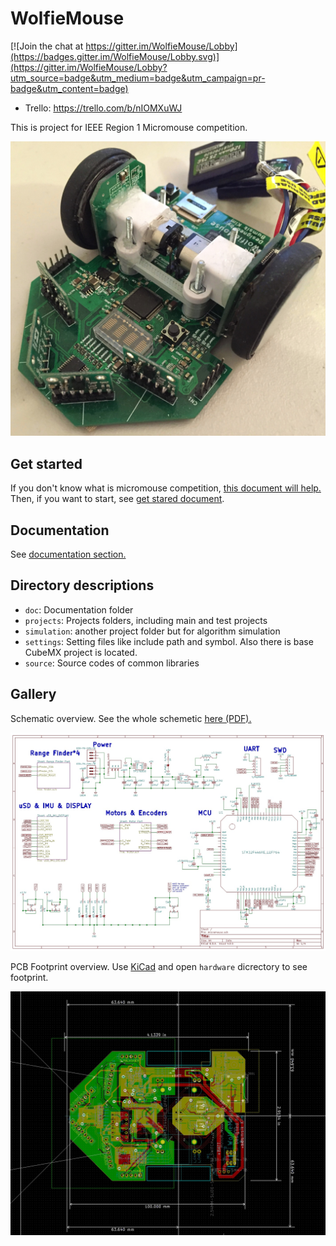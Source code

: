 # WolfieMouse
[![Join the chat at https://gitter.im/WolfieMouse/Lobby](https://badges.gitter.im/WolfieMouse/Lobby.svg)](https://gitter.im/WolfieMouse/Lobby?utm_source=badge&utm_medium=badge&utm_campaign=pr-badge&utm_content=badge)

* Trello: <https://trello.com/b/nIOMXuWJ>

This is project for IEEE Region 1 Micromouse competition.

![micromouse](doc/images/micromouse_old.jpg)

## Get started

If you don't know what is micromouse competition, [this document will help.](doc/What-is-Micromouse.md) 
Then, if you want to start, see [get stared document](doc/Get-started.md).

## Documentation

See [documentation section.](doc/)

## Directory descriptions

* `doc`: Documentation folder
* `projects`: Projects folders, including main and test projects
* `simulation`: another project folder but for algorithm simulation
* `settings`: Setting files like include path and symbol. Also there is base CubeMX project is located.
* `source`: Source codes of common libraries

## Gallery

Schematic overview. See the whole schemetic [here (PDF).](doc/hardware_design/schematic_2017_Feb.pdf) 

![schematic_overview](doc/hardware_design/schematic_2017_Feb-p1.jpg)

PCB Footprint overview. Use [KiCad](http://kicad-pcb.org/) and open `hardware` dicrectory to see footprint.

![pcb_overview](doc/hardware_design/Footprint_2017_Feb.jpg)

